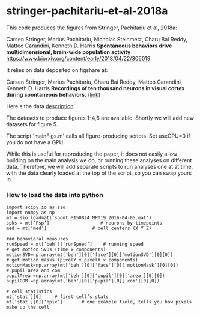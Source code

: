 # stringer-pachitariu-et-al-2018a

This code produces the figures from Stringer, Pachitariu et al, 2018a:

Carsen Stringer, Marius Pachitariu, Nicholas Steinmetz, Charu Bai Reddy, Matteo Carandini, Kenneth D. Harris
**Spontaneous behaviors drive multidimensional, brain-wide population activity**
https://www.biorxiv.org/content/early/2018/04/22/306019

It relies on data deposited on figshare at:

Carsen Stringer, Marius Pachitariu, Charu Bai Reddy, Matteo Carandini, Kenneth D. Harris
**Recordings of ten thousand neurons in visual cortex during spontaneous behaviors.** ([link](https://figshare.com/articles/Recordings_of_ten_thousand_neurons_in_visual_cortex_during_spontaneous_behaviors/6163622))

Here's the data [description](dataSharing.pdf).

The datasets to produce figures 1-4,6 are available. Shortly we will add new datasets for figure 5. 

The script 'mainFigs.m' calls all figure-producing scripts. Set useGPU=0 if you do not have a GPU.

While this is useful for reproducing the paper, it does not easily allow building on the main analysis we do, or running these analyses on different data. Therefore, we will add separate scripts to run analyses one at at time, with the data clearly loaded at the top of the script, so you can swap yours in. 

### How to load the data into python ###
```
import scipy.io as sio
import numpy as np
mt = sio.loadmat('spont_M150824_MP019_2016-04-05.mat')
spks = mt[‘Fsp’]                   # neurons by timepoints
med = mt[‘med’]                 # cell centers (X Y Z)

### behavioral measures
runSpeed = mt[‘beh’][‘runSpeed’]    # running speed
# get motion SVDs (time x components)
motionSVD=np.array(mt['beh'][0]['face'][0]['motionSVD'][0][0])  
# get motion masks (pixelY x pixelX x components)
motionMask=np.array(mt['beh'][0]['face'][0]['motionMask’][0][0])     
# pupil area and com
pupilArea =np.array(mt['beh'][0]['pupil'][0][‘area'][0][0])  
pupilCOM =np.array(mt['beh'][0]['pupil'][0][‘com'][0][0])  

# cell statistics
mt[‘stat’][0]     # first cell’s stats
mt[‘stat’][0][‘npix’]       # one example field, tells you how pixels make up the cell
```

<!---

Sorting by the top principal component.

### Analysis two ###

Reduced-rank regression from a set of behavioral variables to a set of neural activities.

### Analysis three ###

Low-dimensional nonlinear embedding into a 1D manifold. 

### Analysis four ###

Predicting a single neuron from its simultaneously-recorded peer using reduced-rank regression. 

### Analysis five ###

Comparison of population activity from two task conditions, for example spontaneous activity and stimulus presentation. 
 
--->
